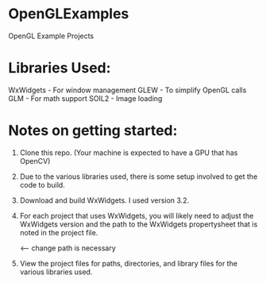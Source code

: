 # OpenGLExamples
OpenGL Example Projects

# Libraries Used:
WxWidgets - For window management
GLEW      - To simplify OpenGL calls
GLM       - For math support
SOIL2     - Image loading

# Notes on getting started:
1. Clone this repo. (Your machine is expected to have a GPU that has OpenCV)

3. Due to the various libraries used, there is some setup involved to get the code to build.

2. Download and build WxWidgets. I used version 3.2.

3. For each project that uses WxWidgets, you will likely need to adjust the WxWidgets version and the path to the WxWidgets propertysheet that is noted in the project file.

   <Import Project="..\..\..\..\wxWidgets-3.2.2.1\wxwidgets.props" />  <-- change path is necessary

4. View the project files for paths, directories, and library files for the various libraries used.
